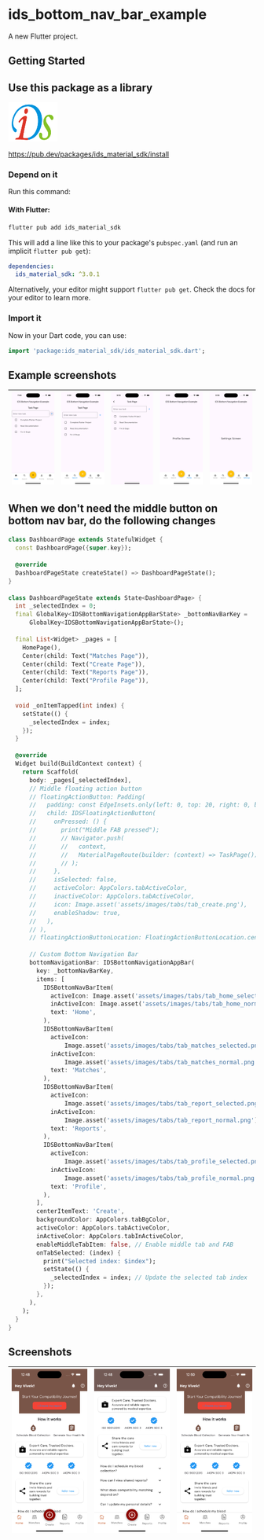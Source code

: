 # ids_bottom_nav_bar_example

A new Flutter project.

## Getting Started

## Use this package as a library
<img src="assets/demo/logo.png" alt="Project Logo" width="100" height="80">

https://pub.dev/packages/ids_material_sdk/install

### Depend on it

Run this command:

#### With Flutter:
```sh
flutter pub add ids_material_sdk
```

This will add a line like this to your package's `pubspec.yaml` (and run an implicit `flutter pub get`):

```yaml
dependencies:
  ids_material_sdk: ^3.0.1
```

Alternatively, your editor might support `flutter pub get`. Check the docs for your editor to learn more.

### Import it

Now in your Dart code, you can use:

```dart
import 'package:ids_material_sdk/ids_material_sdk.dart';
```

## Example screenshots

| ![ids-1](assets/demo/ids-1.png) | ![ids-2](assets/demo/ids-2.png) | ![ids-3](assets/demo/ids-3.png) | ![ids-4](assets/demo/ids-4.png) | ![ids-5](assets/demo/ids-5.png) |
|---|---|---|---|---|

## When we don't need the middle button on bottom nav bar, do the following changes 

```dart
class DashboardPage extends StatefulWidget {
  const DashboardPage({super.key});

  @override
  DashboardPageState createState() => DashboardPageState();
}

class DashboardPageState extends State<DashboardPage> {
  int _selectedIndex = 0;
  final GlobalKey<IDSBottomNavigationAppBarState> _bottomNavBarKey =
      GlobalKey<IDSBottomNavigationAppBarState>();

  final List<Widget> _pages = [
    HomePage(),
    Center(child: Text("Matches Page")),
    Center(child: Text("Create Page")),
    Center(child: Text("Reports Page")),
    Center(child: Text("Profile Page")),
  ];

  void _onItemTapped(int index) {
    setState(() {
      _selectedIndex = index;
    });
  }

  @override
  Widget build(BuildContext context) {
    return Scaffold(
      body: _pages[_selectedIndex],
      // Middle floating action button
      // floatingActionButton: Padding(
      //   padding: const EdgeInsets.only(left: 0, top: 20, right: 0, bottom: 0),
      //   child: IDSFloatingActionButton(
      //     onPressed: () {
      //       print("Middle FAB pressed");
      //       // Navigator.push(
      //       //   context,
      //       //   MaterialPageRoute(builder: (context) => TaskPage()),
      //       // );
      //     },
      //     isSelected: false,
      //     activeColor: AppColors.tabActiveColor,
      //     inactiveColor: AppColors.tabActiveColor,
      //     icon: Image.asset('assets/images/tabs/tab_create.png'),
      //     enableShadow: true,
      //   ),
      // ),
      // floatingActionButtonLocation: FloatingActionButtonLocation.centerDocked,

      // Custom Bottom Navigation Bar
      bottomNavigationBar: IDSBottomNavigationAppBar(
        key: _bottomNavBarKey,
        items: [
          IDSBottomNavBarItem(
            activeIcon: Image.asset('assets/images/tabs/tab_home_selected.png'),
            inActiveIcon: Image.asset('assets/images/tabs/tab_home_normal.png'),
            text: 'Home',
          ),
          IDSBottomNavBarItem(
            activeIcon:
                Image.asset('assets/images/tabs/tab_matches_selected.png'),
            inActiveIcon:
                Image.asset('assets/images/tabs/tab_matches_normal.png'),
            text: 'Matches',
          ),
          IDSBottomNavBarItem(
            activeIcon:
                Image.asset('assets/images/tabs/tab_report_selected.png'),
            inActiveIcon:
                Image.asset('assets/images/tabs/tab_report_normal.png'),
            text: 'Reports',
          ),
          IDSBottomNavBarItem(
            activeIcon:
                Image.asset('assets/images/tabs/tab_profile_selected.png'),
            inActiveIcon:
                Image.asset('assets/images/tabs/tab_profile_normal.png'),
            text: 'Profile',
          ),
        ],
        centerItemText: 'Create',
        backgroundColor: AppColors.tabBgColor,
        activeColor: AppColors.tabActiveColor,
        inActiveColor: AppColors.tabInActiveColor,
        enableMiddleTabItem: false, // Enable middle tab and FAB
        onTabSelected: (index) {
          print("Selected index: $index");
          setState(() {
            _selectedIndex = index; // Update the selected tab index
          });
        },
      ),
    );
  }
}
```
## Screenshots
| ![ids-1](assets/demo/ids-demo-2-1.png) | ![ids-2](assets/demo/ids-demo-2-2.png) | ![ids-3](assets/demo/ids-demo-2-3.png) |
|----------------------------------------|----------------------------------------|----------------------------------------|